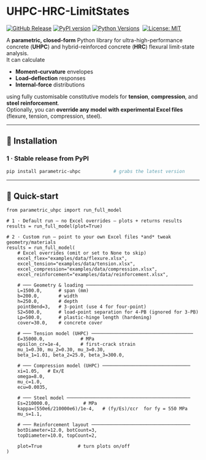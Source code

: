 # UHPC-HRC-LimitStates

[![GitHub Release](https://img.shields.io/github/v/release/dpatel52/UHPC-HRC-limitstates)](https://github.com/dpatel52/UHPC-HRC-limitstates/releases)
[![PyPI version](https://badge.fury.io/py/parametric-uhpc.svg)](https://pypi.org/project/parametric-uhpc/1.0.0/)
[![Python Versions](https://img.shields.io/pypi/pyversions/parametric-uhpc)](https://pypi.org/project/parametric-uhpc)&nbsp;
[![License: MIT](https://img.shields.io/badge/license-MIT-blue.svg)](LICENSE)

A **parametric, closed-form** Python library for ultra-high-performance concrete (**UHPC**) and hybrid-reinforced concrete (**HRC**) flexural limit-state analysis.  
It can calculate

* **Moment–curvature** envelopes  
* **Load–deflection** responses  
* **Internal-force** distributions  

using fully customisable constitutive models for **tension**, **compression**, and **steel reinforcement**.  
Optionally, you can **override any model with experimental Excel files** (flexure, tension, compression, steel).

---

## 🔨 Installation

### 1 · Stable release from PyPI

```bash
pip install parametric-uhpc            # grabs the latest version
```
---

## 🚀 Quick-start

```
from parametric_uhpc import run_full_model

# 1 · Default run – no Excel overrides – plots + returns results
results = run_full_model(plot=True)

# 2 · Custom run – point to your own Excel files *and* tweak geometry/materials
results = run_full_model(
    # Excel overrides (omit or set to None to skip)
    excel_flex="examples/data/flexure.xlsx",
    excel_tension="examples/data/tension.xlsx",
    excel_compression="examples/data/compression.xlsx",
    excel_reinforcement="examples/data/reinforcement.xlsx",

    # ─── Geometry & loading ───────────────────────────────────────
    L=1500.0,      # span (mm)
    b=200.0,       # width
    h=250.0,       # depth
    pointBend=3,   # 3-point (use 4 for four-point)
    S2=500.0,      # load-point separation for 4-PB (ignored for 3-PB)
    Lp=500.0,      # plastic-hinge length (hardening)
    cover=30.0,    # concrete cover

    # ─── Tension model (UHPC) ─────────────────────────────────────
    E=35000.0,             # MPa
    epsilon_cr=1e-4,       # first-crack strain
    mu_1=0.30, mu_2=0.30, mu_3=0.30,
    beta_1=1.01, beta_2=25.0, beta_3=300.0,

    # ─── Compression model (UHPC) ────────────────────────────────
    xi=1.05,   # Ex/E
    omega=8.0,
    mu_c=1.0,
    ecu=0.0035,

    # ─── Steel model ─────────────────────────────────────────────
    Es=210000.0,            # MPa
    kappa=(550e6/210000e6)/1e-4,   # (fy/Es)/εcr  for fy = 550 MPa
    mu_s=1.1,

    # ─── Reinforcement layout ────────────────────────────────────
    botDiameter=12.0, botCount=3,
    topDiameter=10.0, topCount=2,

    plot=True             # turn plots on/off
)
